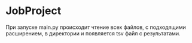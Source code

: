 # JobProject
При запуске main.py происходит чтение всех файлов, с подходящими расширением, в директории и появляется tsv файл с результатами.
